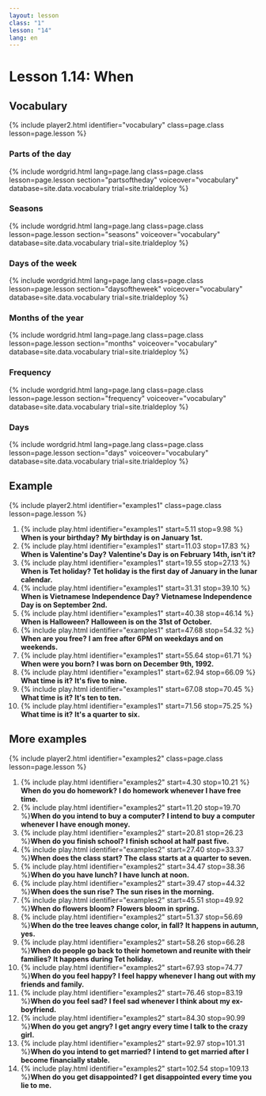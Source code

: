 ```yaml
---
layout: lesson
class: "1"
lesson: "14"
lang: en
---
```


# Lesson 1.14: When



## Vocabulary
{% include player2.html identifier="vocabulary" class=page.class lesson=page.lesson %}

### Parts of the day

{% include wordgrid.html lang=page.lang
		class=page.class 
		lesson=page.lesson 
		section="partsoftheday"
		voiceover="vocabulary"
		database=site.data.vocabulary 
		trial=site.trialdeploy %}


### Seasons

{% include wordgrid.html lang=page.lang
		class=page.class 
		lesson=page.lesson 
		section="seasons"
		voiceover="vocabulary"
		database=site.data.vocabulary 
		trial=site.trialdeploy %}
		

### Days of the week


{% include wordgrid.html lang=page.lang
		class=page.class 
		lesson=page.lesson 
		section="daysoftheweek"
		voiceover="vocabulary"
		database=site.data.vocabulary 
		trial=site.trialdeploy %}



### Months of the year

{% include wordgrid.html lang=page.lang
		class=page.class 
		lesson=page.lesson 
		section="months"
		voiceover="vocabulary"
		database=site.data.vocabulary 
		trial=site.trialdeploy %}



### Frequency

{% include wordgrid.html lang=page.lang
		class=page.class 
		lesson=page.lesson 
		section="frequency"
		voiceover="vocabulary"
		database=site.data.vocabulary 
		trial=site.trialdeploy %}

### Days

{% include wordgrid.html lang=page.lang
		class=page.class 
		lesson=page.lesson 
		section="days"
		voiceover="vocabulary"
		database=site.data.vocabulary 
		trial=site.trialdeploy %}



## Example
{% include player2.html identifier="examples1" class=page.class lesson=page.lesson %}

1. {% include play.html identifier="examples1" start=5.11 stop=9.98 %} __When is your birthday?__ __My birthday is on January 1st.__
2. {% include play.html identifier="examples1" start=11.03 stop=17.83 %} __When is Valentine's Day?__ __Valentine's Day is on February 14th, isn't it?__
3. {% include play.html identifier="examples1" start=19.55 stop=27.13 %} __When is Tet holiday?__ __Tet holiday is the first day of January in the lunar calendar.__
4. {% include play.html identifier="examples1" start=31.31 stop=39.10 %} __When is Vietnamese Independence Day?__ __Vietnamese Independence Day is on September 2nd.__
5. {% include play.html identifier="examples1" start=40.38 stop=46.14 %} __When is Halloween?__ __Halloween is on the 31st of October.__
6. {% include play.html identifier="examples1" start=47.68 stop=54.32 %} __When are you free?__ __I am free after 6PM on weekdays and on weekends.__
7. {% include play.html identifier="examples1" start=55.64 stop=61.71 %} __When were you born?__ __I was born on December 9th, 1992.__
8. {% include play.html identifier="examples1" start=62.94 stop=66.09 %} __What time is it?__ __It's five to nine.__
9. {% include play.html identifier="examples1" start=67.08 stop=70.45 %} __What time is it?__ __It's ten to ten.__
10. {% include play.html identifier="examples1" start=71.56 stop=75.25 %} __What time is it?__ __It's a quarter to six.__




## More examples
{% include player2.html identifier="examples2" class=page.class lesson=page.lesson %}

1. {% include play.html identifier="examples2" start=4.30 stop=10.21 %} __When do you do homework?__ __I do homework whenever I have free time.__
2. {% include play.html identifier="examples2" start=11.20 stop=19.70 %}__When do you intend to buy a computer?__ __I intend to buy a computer whenever I have enough money.__
3. {% include play.html identifier="examples2" start=20.81 stop=26.23 %}__When do you finish school?__ __I finish school at half past five.__
4. {% include play.html identifier="examples2" start=27.40 stop=33.37 %}__When does the class start?__ __The class starts at a quarter to seven.__
5. {% include play.html identifier="examples2" start=34.47 stop=38.36 %}__When do you have lunch?__ __I have lunch at noon.__
6. {% include play.html identifier="examples2" start=39.47 stop=44.32 %}__When does the sun rise?__ __The sun rises in the morning.__
7. {% include play.html identifier="examples2" start=45.51 stop=49.92 %}__When do flowers bloom?__ __Flowers bloom in spring.__
8. {% include play.html identifier="examples2" start=51.37 stop=56.69 %}__When do the tree leaves change color, in fall?__ __It happens in autumn, yes.__
9. {% include play.html identifier="examples2" start=58.26 stop=66.28 %}__When do people go back to their hometown and reunite with their families?__ __It happens during Tet holiday.__
10. {% include play.html identifier="examples2" start=67.93 stop=74.77 %}__When do you feel happy?__ __I feel happy whenever I hang out with my friends and family.__
11. {% include play.html identifier="examples2" start=76.46 stop=83.19 %}__When do you feel sad?__ __I feel sad whenever I think about my ex-boyfriend.__
12. {% include play.html identifier="examples2" start=84.30 stop=90.99 %}__When do you get angry?__ __I get angry every time I talk to the crazy girl.__
13. {% include play.html identifier="examples2" start=92.97 stop=101.31 %}__When do you intend to get married?__ __I intend to get married after I become financially stable.__
14. {% include play.html identifier="examples2" start=102.54 stop=109.13 %}__When do you get disappointed?__ __I get disappointed every time you lie to me.__

